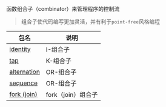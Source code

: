 
函数组合子（combinator）来管理程序的控制流

> 组合子使代码编写更加灵活，并有利于`point-free`风格编程

| 包名                          | 说明            |
| --------------------------- | ------------- |
| [identity](/identity)       | I-组合子         |
| [tap](/tap)                 | K-组合子         |
| [alternation](/alternation) | OR-组合子        |
| [sequence](/sequence)       | OR-组合子        |
| [fork (join)](/fork)        | fork（join）组合子 |
